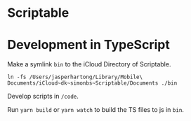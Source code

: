 # Scriptable

# Development in TypeScript

Make a symlink `bin` to the iCloud Directory of Scriptable.

```
ln -fs /Users/jasperhartong/Library/Mobile\ Documents/iCloud~dk~simonbs~Scriptable/Documents ./bin
```

Develop scripts in `/code`.

Run `yarn build` or `yarn watch` to build the TS files to js in `bin`.
